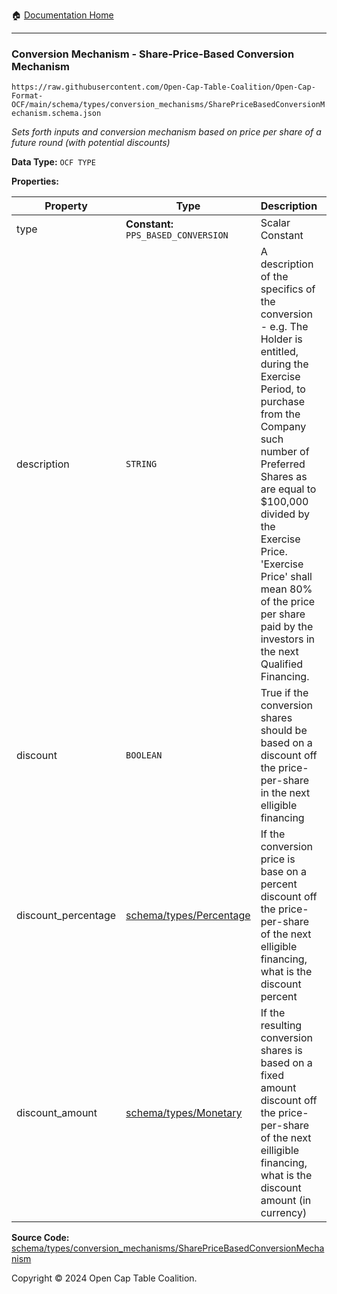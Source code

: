 :house: [Documentation Home](../../../../README.md)

---

### Conversion Mechanism - Share-Price-Based Conversion Mechanism

`https://raw.githubusercontent.com/Open-Cap-Table-Coalition/Open-Cap-Format-OCF/main/schema/types/conversion_mechanisms/SharePriceBasedConversionMechanism.schema.json`

_Sets forth inputs and conversion mechanism based on price per share of a future round (with potential discounts)_

**Data Type:** `OCF TYPE`

**Properties:**

| Property            | Type                                        | Description                                                                                                                                                                                                                                                                                                                                    | Required   |
| ------------------- | ------------------------------------------- | ---------------------------------------------------------------------------------------------------------------------------------------------------------------------------------------------------------------------------------------------------------------------------------------------------------------------------------------------- | ---------- |
| type                | **Constant:** `PPS_BASED_CONVERSION`        | Scalar Constant                                                                                                                                                                                                                                                                                                                                | `REQUIRED` |
| description         | `STRING`                                    | A description of the specifics of the conversion - e.g. The Holder is entitled, during the Exercise Period, to purchase from the Company such number of Preferred Shares as are equal to $100,000 divided by the Exercise Price. 'Exercise Price' shall mean 80% of the price per share paid by the investors in the next Qualified Financing. | `REQUIRED` |
| discount            | `BOOLEAN`                                   | True if the conversion shares should be based on a discount off the price-per-share in the next elligible financing                                                                                                                                                                                                                            | -          |
| discount_percentage | [schema/types/Percentage](../Percentage.md) | If the conversion price is base on a percent discount off the price-per-share of the next elligible financing, what is the discount percent                                                                                                                                                                                                    | -          |
| discount_amount     | [schema/types/Monetary](../Monetary.md)     | If the resulting conversion shares is based on a fixed amount discount off the price-per-share of the next eilligible financing, what is the discount amount (in currency)                                                                                                                                                                     | -          |

**Source Code:** [schema/types/conversion_mechanisms/SharePriceBasedConversionMechanism](../../../../../schema/types/conversion_mechanisms/SharePriceBasedConversionMechanism.schema.json)

Copyright © 2024 Open Cap Table Coalition.
